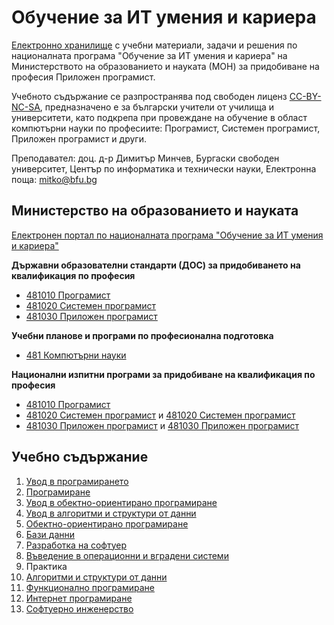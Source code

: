 # Обучение за ИТ умения и кариера
[Електронно хранилище](https://github.com/dimitarminchev/ITCareer/) с учебни материали, задачи и решения по националната програма "Обучение за ИТ умения и кариера" на Министерството на образованието и науката (МОН) за придобиване на професия Приложен програмист.

Учебното съдържание се разпространява под свободен лиценз [CC-BY-NC-SA](./), предназначено e за български учители от училища и университети, като подкрепа при провеждане на обучение в област компютърни науки по професиите: Програмист, Системен програмист, Приложен програмист и други.

Преподавател: доц. д-р Димитър Минчев, Бургаски свободен университет, Център по информатика и технически науки, Eлектронна поща: [mitko@bfu.bg](mitko@bfu.bg)

## Министерство на образованието и науката
[Електронен портал по националната програма "Обучение за ИТ умения и кариера"](https://it-kariera.mon.bg/e-learning/)

**Държавни образователни стандарти (ДОС) за придобиването на квалификация по професия**
* [481010 Програмист](https://mon.bg/upload/20762/dos\_481010.pdf)
* [481020 Системен програмист](https://mon.bg/upload/18055/dos\_481020\_SystemenProgramist.pdf)
* [481030 Приложен програмист](https://mon.bg/upload/14210/dos\_481030.pdf)

**Учебни планове и програми по професионална подготовка**
* [481 Компютърни науки](https://mon.bg/upload/23951/481-2020.zip)

**Национални изпитни програми за придобиване на квалификация по професия**
* [481010 Програмист](https://mon.bg/upload/25470/nip\_programist\_010321.pdf)
* [481020 Системен програмист](https://mon.bg/upload/28773/nip\_4810201-3spk\_251121.pdf) и [481020 Системен програмист](https://mon.bg/upload/3442/nip\_4810201\_IIIst.pdf)
* [481030 Приложен програмист](https://mon.bg/upload/28774/nip\_4810301-3spk\_251121.pdf) и [481030 Приложен програмист](https://mon.bg/upload/22383/NIP\_481030-2020.pdf)

## Учебно съдържание
1. [Увод в програмирането](<01. Увод в програмирането>)
2. [Програмиране](<02. Програмиране>)
3. [Увод в обектно-ориентирано програмиране](<03. Увод в обектно-ориентирано програмиране>)
4. [Увод в алгоритми и структури от данни](<04. Увод в алгоритми и структури от данни>)
5. [Обектно-ориентирано програмиране](<05. Обектно-ориентирано програмиране>)
6. [Бази данни](<06. Бази данни>)
7. [Разработка на софтуер](<07. Разработка на софтуер>)
8. [Въведение в операционни и вградени системи](<08. Операционни и вградени системи>)
9. Практика
10. [Алгоритми и структури от данни](<10. Алгоритми и структури от данни>)
11. [Функционално програмиране](<11. Функционално програмиране>)
12. [Интернет програмиране](<12. Интернет програмиране>)
13. [Софтуерно инженерство](13.%20Software%20Engineering)

